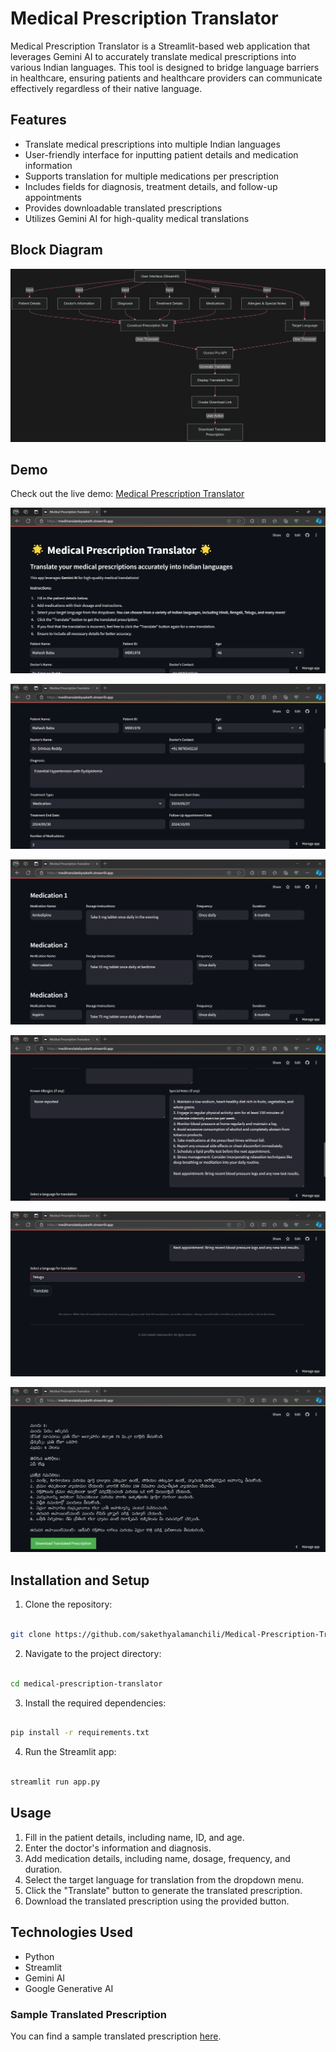 # Medical Prescription Translator

Medical Prescription Translator is a Streamlit-based web application that leverages Gemini AI to accurately translate medical prescriptions into various Indian languages. This tool is designed to bridge language barriers in healthcare, ensuring patients and healthcare providers can communicate effectively regardless of their native language.

## Features

- Translate medical prescriptions into multiple Indian languages
- User-friendly interface for inputting patient details and medication information
- Supports translation for multiple medications per prescription
- Includes fields for diagnosis, treatment details, and follow-up appointments
- Provides downloadable translated prescriptions
- Utilizes Gemini AI for high-quality medical translations

## Block Diagram

![block diagram](images/medical-prescription-blockdiagram.png)

## Demo

Check out the live demo: [Medical Prescription Translator](https://meditranslatebysaketh.streamlit.app/)

![Screenshot 1](images/img-001.png)

![Screenshot 2](images/img-002.png)

![Screenshot 3](images/img-003.png)

![Screenshot 4](images/img-004.png)

![Screenshot 5](images/img-005.png)

![Screenshot 6](images/img-006.png)

## Installation and Setup

1. Clone the repository:
```bash

git clone https://github.com/sakethyalamanchili/Medical-Prescription-Translator.git

```

2. Navigate to the project directory:
```bash

cd medical-prescription-translator

```

3. Install the required dependencies:
```bash

pip install -r requirements.txt

```

4. Run the Streamlit app:
```bash

streamlit run app.py

```

## Usage

1. Fill in the patient details, including name, ID, and age.
2. Enter the doctor's information and diagnosis.
3. Add medication details, including name, dosage, frequency, and duration.
4. Select the target language for translation from the dropdown menu.
5. Click the "Translate" button to generate the translated prescription.
6. Download the translated prescription using the provided button.

## Technologies Used

- Python
- Streamlit
- Gemini AI
- Google Generative AI


### Sample Translated Prescription

You can find a sample translated prescription [here](translated_prescription_Telugu.txt).

